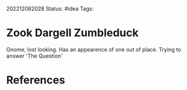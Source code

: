 202212082028
Status: #idea
Tags: 

# Zook Dargell Zumbleduck
Gnome, lost looking. Has an appearence of one out of place.
Trying to answer 'The Question'

# References

